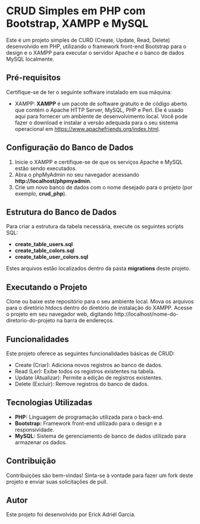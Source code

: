 # CRUD Simples em PHP com Bootstrap, XAMPP e MySQL
Este é um projeto simples de CURD (Create, Update, Read, Delete) desenvolvido em PHP, utilizando o framework front-end Bootstrap para o design e o XAMPP para executar o servidor Apache e o banco de dados MySQL localmente.

## Pré-requisitos
Certifique-se de ter o seguinte software instalado em sua máquina:

* XAMPP: **XAMPP** é um pacote de software gratuito e de código aberto que contém o Apache HTTP Server, MySQL, PHP e Perl. Ele é usado aqui para fornecer um ambiente de desenvolvimento local. Você pode fazer o download e instalar a versão adequada para o seu sistema operacional em https://www.apachefriends.org/index.html.

## Configuração do Banco de Dados
1. Inicie o XAMPP e certifique-se de que os serviços Apache e MySQL estão sendo executados.
2. Abra o phpMyAdmin no seu navegador acessando **http://localhost/phpmyadmin**.
3. Crie um novo banco de dados com o nome desejado para o projeto (por exemplo, **crud_php**).

## Estrutura do Banco de Dados

Para criar a estrutura da tabela necessária, execute os seguintes scripts SQL:

* **create_table_users.sql**
* **create_table_colors.sql**
* **create_table_user_colors.sql**

Estes arquivos estão localizados dentro da pasta **migrations** deste projeto.

## Executando o Projeto
Clone ou baixe este repositório para o seu ambiente local.
Mova os arquivos para o diretório htdocs dentro do diretório de instalação do XAMPP.
Acesse o projeto em seu navegador web, digitando http://localhost/nome-do-diretorio-do-projeto na barra de endereços.

## Funcionalidades

Este projeto oferece as seguintes funcionalidades básicas de CRUD:

* Create (Criar): Adiciona novos registros ao banco de dados.
* Read (Ler): Exibe todos os registros existentes na tabela.
* Update (Atualizar): Permite a edição de registros existentes.
* Delete (Excluir): Remove registros do banco de dados.

## Tecnologias Utilizadas
* **PHP:** Linguagem de programação utilizada para o back-end.
* **Bootstrap:** Framework front-end utilizado para o design e a responsividade.
* **MySQL:** Sistema de gerenciamento de banco de dados utilizado para armazenar os dados.
  
## Contribuição

Contribuições são bem-vindas! Sinta-se à vontade para fazer um fork deste projeto e enviar suas solicitações de pull.

## Autor
Este projeto foi desenvolvido por Erick Adriél Garcia.

#
